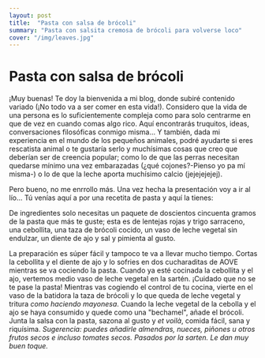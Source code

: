 ```yaml
---
layout: post
title:  "Pasta con salsa de brócoli"
summary: "Pasta con salsita cremosa de brócoli para volverse loco"
cover: "/img/leaves.jpg"
---
```

# Pasta con salsa de brócoli

¡Muy buenas! Te doy la bienvenida a mi blog, donde subiré contenido variado (¡No todo va a ser comer en esta vida!). Considero que la vida de una persona es lo suficientemente compleja como para solo centrarme en que de vez en cuando comas algo rico. Aquí encontrarás truquitos, ideas, conversaciones filosóficas conmigo misma... Y también, dada mi experiencia en el mundo de los pequeños animales, podré ayudarte si eres rescatista animal o te gustaría serlo y muchísimas cosas que creo que deberían ser de creencia popular; como lo de que las perras necesitan quedarse mínimo una vez embarazadas (¿qué cojones?-Pienso yo pa mí misma-) o lo de que la leche aporta muchísimo calcio (jejejejejej).

Pero bueno, no me enrrollo más. Una vez hecha la presentación voy a ir al lío... Tú venías aquí a por una recetita de pasta y aquí la tienes:

De ingredientes solo necesitas un paquete de doscientos cincuenta gramos de la pasta que más te guste; esta es de lentejas rojas y trigo sarraceno, una cebollita, una taza de brócoli cocido, un vaso de leche vegetal sin endulzar, un diente de ajo y sal y pimienta al gusto.

La preparación es súper fácil y tampoco te va a llevar mucho tiempo. Cortas la cebollita y el diente de ajo y lo sofries en dos cucharaditas de AOVE mientras se va cociendo la pasta. Cuando ya esté cocinada la cebollita y el ajo, vertemos medio vaso de leche vegetal en la sartén. ¡Cuidado que no se te pase la pasta! Mientras vas cogiendo el control de tu cocina, vierte en el vaso de la batidora la taza de brócoli y lo que queda de leche vegetal y tritura *como haciendo mayonesa*. Cuando la leche vegetal de la cebolla y el ajo se haya consumido y quede como una "bechamel", añade el brócoli. Junta la salsa con la pasta, sazona al gusto y *et voilà*, comida fácil, sana y riquísima. 
*Sugerencia: puedes añadirle almendras, nueces, piñones u otros frutos secos e incluso tomates secos. Pasados por la sarten. Le dan muy buen toque.*

